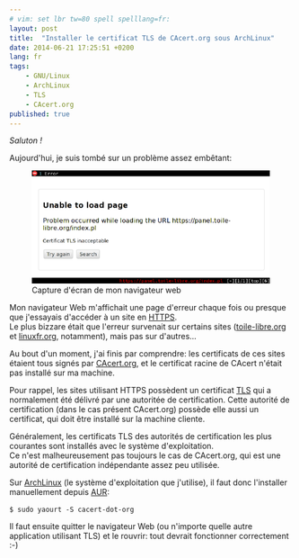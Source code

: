 ```yaml
---
# vim: set lbr tw=80 spell spelllang=fr:
layout: post
title:  "Installer le certificat TLS de CAcert.org sous ArchLinux"
date: 2014-06-21 17:25:51 +0200
lang: fr
tags:
    - GNU/Linux
    - ArchLinux
    - TLS
    - CAcert.org
published: true
---
```


<em lang="eo" title="Salut !">Saluton !</em>

Aujourd'hui, je suis tombé sur un problème assez embêtant:

<figure>
<img alt="Navigateur Web affichant un message d'erreur à propos de certificats TLS non valides" src="/files/dwb-tls-ca-error.png" />
<figcaption>Capture d'écran de mon navigateur web</figcaption>
</figure>

Mon navigateur Web m'affichait une page d'erreur chaque fois ou presque que
j'essayais d'accéder à un site en [HTTPS][wiki-https].  
Le plus bizzare était que l'erreur survenait sur certains sites 
([toile-libre.org][tl] et [linuxfr.org][dlfp], notamment), mais pas sur
d'autres...

Au bout d'un moment, j'ai finis par comprendre: les certificats de
ces sites étaient tous signés par [CAcert.org][ca-cert], et le certificat
racine de CAcert n'était pas installé sur ma machine.

Pour rappel, les sites utilisant HTTPS possèdent un certificat [TLS][wiki-tls]
qui a normalement été délivré par une autoritée de certification. Cette autorité
de certification (dans le cas présent CAcert.org) possède elle aussi un
certificat, qui doit être installé sur la machine cliente.

Généralement, les certificats TLS des autorités de certification les plus
courantes sont installés avec le système d'exploitation.  
Ce n'est malheureusement pas toujours le cas de CAcert.org, qui est une
autorité de certification indépendante assez peu utilisée.  

Sur [ArchLinux][arch] (le système d'exploitation que j'utilise), il faut donc
l'installer manuellement depuis [AUR][aur]:

    $ sudo yaourt -S cacert-dot-org

Il faut ensuite quitter le navigateur Web (ou n'importe quelle autre application
utilisant TLS) et le rouvrir: tout devrait fonctionner correctement :-)



[wiki-https]:   http://fr.wikipedia.org/wiki/HTTPS
                "HyperText Transport Protocol Secure — Wikipédia"
[wiki-tls]:     https://fr.wikipedia.org/wiki/Transport_Layer_Security
                "Transport Layer Security — Wikipédia"
[dlfp]:         http://linuxfr.org
                "LinuxFr.org"
[tl]:           http://toile-libre.org
                "Toile Libre | Hébergement libre pour une toile libre !"
[arch]:         https://www.archlinux.org/
                "Arch Linux"
[aur]:          https://aur.archlinux.org/
                "AUR (en) - Home"
[ca-cert]:      http://www.cacert.org/
                "Welcome to CAcert.org"
